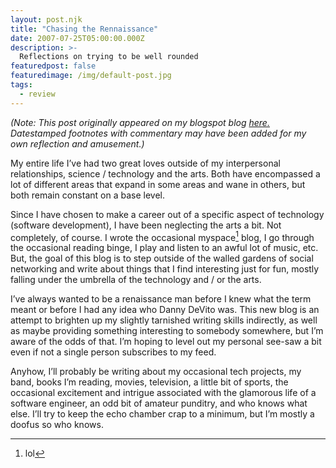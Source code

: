 ```yaml
---
layout: post.njk
title: "Chasing the Rennaissance"
date: 2007-07-25T05:00:00.000Z
description: >-
  Reflections on trying to be well rounded
featuredpost: false
featuredimage: /img/default-post.jpg
tags:
  - review
---
```


_(Note: This post originally appeared on my blogspot blog [here.][1] Datestamped footnotes with commentary may have been added for my own reflection and amusement.)_

[1]: http://craigtsoandso.blogspot.com/2007/07/chasing-rennaissance.html

My entire life I’ve had two great loves outside of my interpersonal relationships, science / technology and the arts. Both have encompassed a lot of different areas that expand in some areas and wane in others, but both remain constant on a base level.

Since I have chosen to make a career out of a specific aspect of technology (software development), I have been neglecting the arts a bit. Not completely, of course. I wrote the occasional myspace[^1] blog, I go through the occasional reading binge, I play and listen to an awful lot of music, etc. But, the goal of this blog is to step outside of the walled gardens of social networking and write about things that I find interesting just for fun, mostly falling under the umbrella of the technology and / or the arts.

[^1]: lol

I’ve always wanted to be a renaissance man before I knew what the term meant or before I had any idea who Danny DeVito was. This new blog is an attempt to brighten up my slightly tarnished writing skills indirectly, as well as maybe providing something interesting to somebody somewhere, but I’m aware of the odds of that. I’m hoping to level out my personal see-saw a bit even if not a single person subscribes to my feed.

Anyhow, I’ll probably be writing about my occasional tech projects, my band, books I’m reading, movies, television, a little bit of sports, the occasional excitement and intrigue associated with the glamorous life of a software engineer, an odd bit of amateur punditry, and who knows what else. I’ll try to keep the echo chamber crap to a minimum, but I’m mostly a doofus so who knows.
